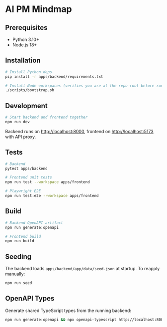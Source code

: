 # AI PM Mindmap

## Prerequisites
- Python 3.10+
- Node.js 18+

## Installation
```bash
# Install Python deps
pip install -r apps/backend/requirements.txt

# Install Node workspaces (verifies you are at the repo root before running npm install)
./scripts/bootstrap.sh
```

## Development
```bash
# Start backend and frontend together
npm run dev
```
Backend runs on <http://localhost:8000>, frontend on <http://localhost:5173> with API proxy.

## Tests
```bash
# Backend
pytest apps/backend

# Frontend unit tests
npm run test --workspace apps/frontend

# Playwright E2E
npm run test:e2e --workspace apps/frontend
```

## Build
```bash
# Backend OpenAPI artifact
npm run generate:openapi

# Frontend build
npm run build
```

## Seeding
The backend loads `apps/backend/app/data/seed.json` at startup. To reapply manually:
```bash
npm run seed
```

## OpenAPI Types
Generate shared TypeScript types from the running backend:
```bash
npm run generate:openapi && npx openapi-typescript http://localhost:8000/api/openapi.json -o packages/shared/types/index.d.ts
```
